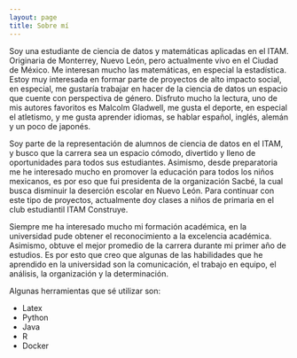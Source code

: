 ```yaml
---
layout: page
title: Sobre mí
---
```




Soy una estudiante de ciencia de datos y matemáticas aplicadas en el ITAM. Originaria de Monterrey, Nuevo León, pero actualmente vivo en el Ciudad de México. Me interesan mucho las matemáticas, en especial la estadística. Estoy muy interesada en formar parte de proyectos de alto impacto social, en especial, me gustaría trabajar en hacer de la ciencia de datos un espacio que cuente con perspectiva de género. Disfruto mucho la lectura, uno de mis autores favoritos es Malcolm Gladwell, me gusta el deporte, en especial el atletismo, y me gusta aprender idiomas, se hablar español, inglés, alemán y un poco de japonés. 

Soy parte de la representación de alumnos de ciencia de datos en el ITAM, y busco que la carrera sea un espacio cómodo, divertido y lleno de oportunidades para todos sus estudiantes. Asimismo, desde preparatoria me he interesado mucho en promover la educación para todos los niños mexicanos, es por eso que fui presidenta de la organización Sacbé, la cual busca disminuir la deserción escolar en Nuevo León. Para continuar con este tipo de proyectos, actualmente doy clases a niños de primaria en el club estudiantil ITAM Construye.

Siempre me ha interesado mucho mi formación académica, en la universidad pude obtener el reconocimiento a la excelencia académica. Asimismo, obtuve el mejor promedio de la carrera durante mi primer año de estudios. Es por esto que creo que algunas de las habilidades que he aprendido en la universidad son la comunicación, el trabajo en equipo, el análisis, la organización y la determinación.

Algunas herramientas que sé utilizar son:
* Latex
* Python
* Java
* R
* Docker